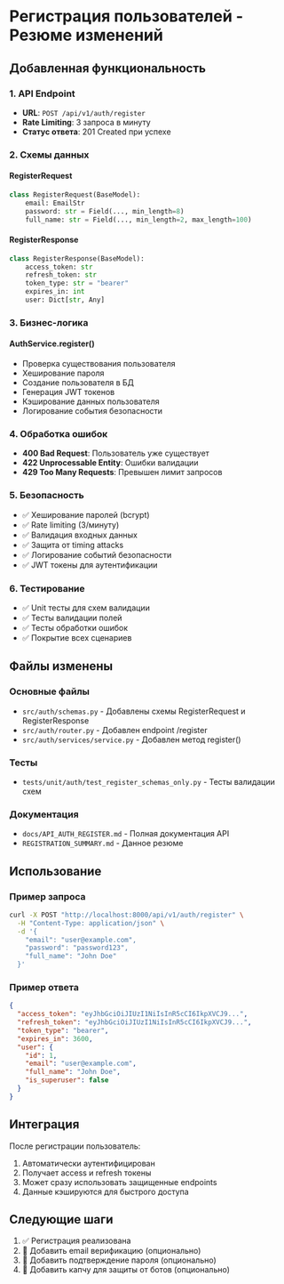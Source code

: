 # Регистрация пользователей - Резюме изменений

## Добавленная функциональность

### 1. API Endpoint
- **URL**: `POST /api/v1/auth/register`
- **Rate Limiting**: 3 запроса в минуту
- **Статус ответа**: 201 Created при успехе

### 2. Схемы данных

#### RegisterRequest
```python
class RegisterRequest(BaseModel):
    email: EmailStr
    password: str = Field(..., min_length=8)
    full_name: str = Field(..., min_length=2, max_length=100)
```

#### RegisterResponse
```python
class RegisterResponse(BaseModel):
    access_token: str
    refresh_token: str
    token_type: str = "bearer"
    expires_in: int
    user: Dict[str, Any]
```

### 3. Бизнес-логика

#### AuthService.register()
- Проверка существования пользователя
- Хеширование пароля
- Создание пользователя в БД
- Генерация JWT токенов
- Кэширование данных пользователя
- Логирование события безопасности

### 4. Обработка ошибок

- **400 Bad Request**: Пользователь уже существует
- **422 Unprocessable Entity**: Ошибки валидации
- **429 Too Many Requests**: Превышен лимит запросов

### 5. Безопасность

- ✅ Хеширование паролей (bcrypt)
- ✅ Rate limiting (3/минуту)
- ✅ Валидация входных данных
- ✅ Защита от timing attacks
- ✅ Логирование событий безопасности
- ✅ JWT токены для аутентификации

### 6. Тестирование

- ✅ Unit тесты для схем валидации
- ✅ Тесты валидации полей
- ✅ Тесты обработки ошибок
- ✅ Покрытие всех сценариев

## Файлы изменены

### Основные файлы
- `src/auth/schemas.py` - Добавлены схемы RegisterRequest и RegisterResponse
- `src/auth/router.py` - Добавлен endpoint /register
- `src/auth/services/service.py` - Добавлен метод register()

### Тесты
- `tests/unit/auth/test_register_schemas_only.py` - Тесты валидации схем

### Документация
- `docs/API_AUTH_REGISTER.md` - Полная документация API
- `REGISTRATION_SUMMARY.md` - Данное резюме

## Использование

### Пример запроса
```bash
curl -X POST "http://localhost:8000/api/v1/auth/register" \
  -H "Content-Type: application/json" \
  -d '{
    "email": "user@example.com",
    "password": "password123",
    "full_name": "John Doe"
  }'
```

### Пример ответа
```json
{
  "access_token": "eyJhbGciOiJIUzI1NiIsInR5cCI6IkpXVCJ9...",
  "refresh_token": "eyJhbGciOiJIUzI1NiIsInR5cCI6IkpXVCJ9...",
  "token_type": "bearer",
  "expires_in": 3600,
  "user": {
    "id": 1,
    "email": "user@example.com",
    "full_name": "John Doe",
    "is_superuser": false
  }
}
```

## Интеграция

После регистрации пользователь:
1. Автоматически аутентифицирован
2. Получает access и refresh токены
3. Может сразу использовать защищенные endpoints
4. Данные кэшируются для быстрого доступа

## Следующие шаги

1. ✅ Регистрация реализована
2. 🔄 Добавить email верификацию (опционально)
3. 🔄 Добавить подтверждение пароля (опционально)
4. 🔄 Добавить капчу для защиты от ботов (опционально)
